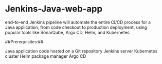 # Jenkins-Java-web-app
end-to-end Jenkins pipeline will automate the entire CI/CD process for a Java application, from code checkout to production deployment, using popular tools like SonarQube, Argo CD, Helm, and Kubernetes.

##Prerequisites:##

Java application code hosted on a Git repository
Jenkins server
Kubernetes cluster
Helm package manager
Argo CD
